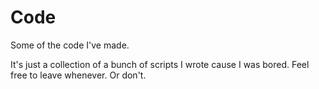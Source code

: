 # Code
Some of the code I've made.

It's just a collection of a bunch of scripts I wrote cause I was bored. Feel free to leave whenever. Or don't.
